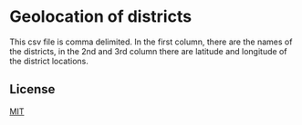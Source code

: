 # Geolocation of districts

This csv file is comma delimited. In the first column, there are the names of the districts, in the 2nd and 3rd column there are latitude and longitude of the district locations.

## License
[MIT](https://choosealicense.com/licenses/mit/)
